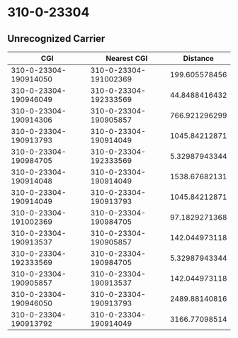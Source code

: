 # 310-0-23304
## Unrecognized Carrier


| CGI | Nearest CGI | Distance |
|-----|-------------|----------|
| 310-0-23304-190914050 | 310-0-23304-191002369 | 199.605578456 |
| 310-0-23304-190946049 | 310-0-23304-192333569 | 44.8488416432 |
| 310-0-23304-190914306 | 310-0-23304-190905857 | 766.921296299 |
| 310-0-23304-190913793 | 310-0-23304-190914049 | 1045.84212871 |
| 310-0-23304-190984705 | 310-0-23304-192333569 | 5.32987943344 |
| 310-0-23304-190914048 | 310-0-23304-190914049 | 1538.67682131 |
| 310-0-23304-190914049 | 310-0-23304-190913793 | 1045.84212871 |
| 310-0-23304-191002369 | 310-0-23304-190984705 | 97.1829271368 |
| 310-0-23304-190913537 | 310-0-23304-190905857 | 142.044973118 |
| 310-0-23304-192333569 | 310-0-23304-190984705 | 5.32987943344 |
| 310-0-23304-190905857 | 310-0-23304-190913537 | 142.044973118 |
| 310-0-23304-190946050 | 310-0-23304-190913793 | 2489.88140816 |
| 310-0-23304-190913792 | 310-0-23304-190914049 | 3166.77098514 |
